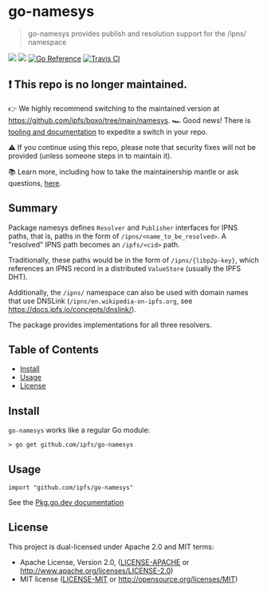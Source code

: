 # go-namesys

> go-namesys provides publish and resolution support for the /ipns/ namespace 

[![](https://img.shields.io/badge/made%20by-Protocol%20Labs-blue.svg?style=flat-square)](http://protocol.ai)
[![](https://img.shields.io/badge/project-IPFS-blue.svg?style=flat-square)](http://ipfs.io/)
[![Go Reference](https://pkg.go.dev/badge/github.com/ipfs/go-namesys.svg)](https://pkg.go.dev/github.com/ipfs/go-namesys)
[![Travis CI](https://travis-ci.com/ipfs/go-namesys.svg?branch=master)](https://travis-ci.com/ipfs/go-namesys)

## ❗ This repo is no longer maintained.

👉 We highly recommend switching to the maintained version at https://github.com/ipfs/boxo/tree/main/namesys.
🏎️ Good news!  There is [tooling and documentation](https://github.com/ipfs/boxo#migrating-to-boxo) to expedite a switch in your repo. 

⚠️ If you continue using this repo, please note that security fixes will not be provided (unless someone steps in to maintain it).

📚 Learn more, including how to take the maintainership mantle or ask questions, [here](https://github.com/ipfs/boxo/wiki/Copied-or-Migrated-Repos-FAQ).

## Summary

Package namesys defines `Resolver` and `Publisher` interfaces for IPNS paths, that is, paths in the form of `/ipns/<name_to_be_resolved>`. A "resolved" IPNS path becomes an `/ipfs/<cid>` path.

Traditionally, these paths would be in the form of `/ipns/{libp2p-key}`, which references an IPNS record in a distributed `ValueStore` (usually the IPFS DHT).

Additionally, the `/ipns/` namespace can also be used with domain names that use DNSLink (`/ipns/en.wikipedia-on-ipfs.org`, see https://docs.ipfs.io/concepts/dnslink/).

The package provides implementations for all three resolvers.

## Table of Contents

- [Install](#install)
- [Usage](#usage)
- [License](#license)

## Install

`go-namesys` works like a regular Go module:
```
> go get github.com/ipfs/go-namesys
```

## Usage
```
import "github.com/ipfs/go-namesys"
```

See the [Pkg.go.dev documentation](https://pkg.go.dev/github.com/ipfs/go-namesys)

## License

This project is dual-licensed under Apache 2.0 and MIT terms:

- Apache License, Version 2.0, ([LICENSE-APACHE](LICENSE-APACHE) or http://www.apache.org/licenses/LICENSE-2.0)
- MIT license ([LICENSE-MIT](LICENSE-MIT) or http://opensource.org/licenses/MIT)
